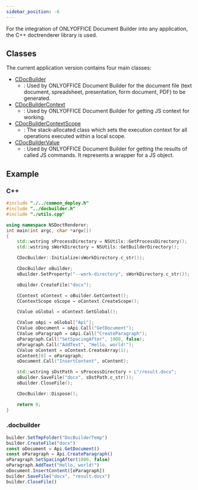 ```yaml
---
sidebar_position: -6
---
```


For the integration of ONLYOFFICE Document Builder into any application, the C++ doctrenderer library is used.

## Classes

The current application version contains four main classes:

<references>

- [CDocBuilder](CDocBuilder/CDocBuilder.md)
  - : Used by ONLYOFFICE Document Builder for the document file (text document, spreadsheet, presentation, form document, PDF) to be generated.
- [CDocBuilderContext](CDocBuilderContext/CDocBuilderContext.md)
  - : Used by ONLYOFFICE Document Builder for getting JS context for working.
- [CDocBuilderContextScope](CDocBuilderContextScope/CDocBuilderContextScope.md)
  - : The stack-allocated class which sets the execution context for all operations executed within a local scope.
- [CDocBuilderValue](CDocBuilderValue/CDocBuilderValue.md)
  - : Used by ONLYOFFICE Document Builder for getting the results of called JS commands. It represents a wrapper for a JS object.

</references>

## Example

### C++

```cpp
#include "./../common_deploy.h"
#include "../docbuilder.h"
#include "./utils.cpp"

using namespace NSDoctRenderer;
int main(int argc, char *argv[])
{
    std::wstring sProcessDirectory = NSUtils::GetProcessDirectory();
    std::wstring sWorkDirectory = NSUtils::GetBuilderDirectory();

    CDocBuilder::Initialize(sWorkDirectory.c_str());

    CDocBuilder oBuilder;
    oBuilder.SetProperty("--work-directory", sWorkDirectory.c_str());

    oBuilder.CreateFile("docx");

    CContext oContext = oBuilder.GetContext();
    CContextScope oScope = oContext.CreateScope();

    CValue oGlobal = oContext.GetGlobal();

    CValue oApi = oGlobal["Api"];
    CValue oDocument = oApi.Call("GetDocument");
    CValue oParagraph = oApi.Call("CreateParagraph");
    oParagraph.Call("SetSpacingAfter", 1000, false);
    oParagraph.Call("AddText", "Hello, world!");
    CValue oContent = oContext.CreateArray(1);
    oContent[0] = oParagraph;
    oDocument.Call("InsertContent", oContent);

    std::wstring sDstPath = sProcessDirectory + L"/result.docx";
    oBuilder.SaveFile("docx", sDstPath.c_str());
    oBuilder.CloseFile();

    CDocBuilder::Dispose();

    return 0;
}
```

### .docbuilder

```ts
builder.SetTmpFolder("DocBuilderTemp")
builder.CreateFile("docx")
const oDocument = Api.GetDocument()
const oParagraph = Api.CreateParagraph()
oParagraph.SetSpacingAfter(1000, false)
oParagraph.AddText("Hello, world!")
oDocument.InsertContent([oParagraph])
builder.SaveFile("docx", "result.docx")
builder.CloseFile()
```
